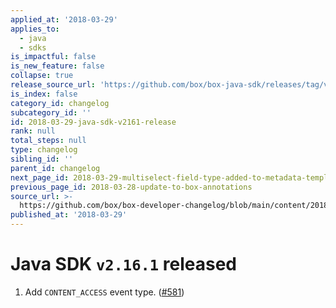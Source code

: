 ```yaml
---
applied_at: '2018-03-29'
applies_to:
  - java
  - sdks
is_impactful: false
is_new_feature: false
collapse: true
release_source_url: 'https://github.com/box/box-java-sdk/releases/tag/v2.16.1'
is_index: false
category_id: changelog
subcategory_id: ''
id: 2018-03-29-java-sdk-v2161-release
rank: null
total_steps: null
type: changelog
sibling_id: ''
parent_id: changelog
next_page_id: 2018-03-29-multiselect-field-type-added-to-metadata-templates
previous_page_id: 2018-03-28-update-to-box-annotations
source_url: >-
  https://github.com/box/box-developer-changelog/blob/main/content/2018/03-29-java-sdk-v2161-release.md
published_at: '2018-03-29'
---
```

# Java SDK `v2.16.1` released

1. Add `CONTENT_ACCESS` event type.  ([#581](https://github.com/box/box-java-sdk/pull/581))
